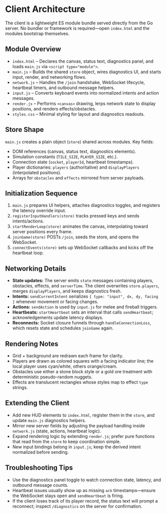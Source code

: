 # Client Architecture

The client is a lightweight ES module bundle served directly from the Go server. No bundler or framework is required—open `index.html` and the modules bootstrap themselves.

## Module Overview
- `index.html` – Declares the canvas, status text, diagnostics panel, and loads `main.js` via `<script type="module">`.
- `main.js` – Builds the shared `store` object, wires diagnostics UI, and starts input, render, and networking flows.
- `network.js` – Handles the `/join` handshake, WebSocket lifecycle, heartbeat timers, and outbound message helpers.
- `input.js` – Converts keyboard events into normalized intents and action messages.
- `render.js` – Performs `<canvas>` drawing, lerps network state to display positions, and renders effects/obstacles.
- `styles.css` – Minimal styling for layout and diagnostics readouts.

## Store Shape
`main.js` creates a plain object (`store`) shared across modules. Key fields:
- DOM references (canvas, status text, diagnostics elements).
- Simulation constants (`TILE_SIZE`, `PLAYER_SIZE`, etc.).
- Connection state (`socket`, `playerId`, heartbeat timestamps).
- Player dictionaries: `players` (authoritative) and `displayPlayers` (interpolated positions).
- Arrays for `obstacles` and `effects` mirrored from server payloads.

## Initialization Sequence
1. `main.js` prepares UI helpers, attaches diagnostics toggles, and registers the latency override input.
2. `registerInputHandlers(store)` tracks pressed keys and sends intents/actions.
3. `startRenderLoop(store)` animates the canvas, interpolating toward server positions every frame.
4. `joinGame(store)` POSTs `/join`, seeds the store, and opens the WebSocket.
5. `connectEvents(store)` sets up WebSocket callbacks and kicks off the heartbeat loop.

## Networking Details
- **State updates:** The server emits `state` messages containing players, obstacles, effects, and `serverTime`. The client overwrites `store.players`, merges `displayPlayers`, and keeps diagnostics fresh.
- **Intents:** `sendCurrentIntent` serializes `{ type: "input", dx, dy, facing }` whenever movement or facing changes.
- **Actions:** `sendAction` is used by `input.js` for melee and fireball triggers.
- **Heartbeats:** `startHeartbeat` sets an interval that calls `sendHeartbeat`; acknowledgements update latency displays.
- **Reconnects:** Socket closure funnels through `handleConnectionLoss`, which resets state and schedules `joinGame` again.

## Rendering Notes
- Grid + background are redrawn each frame for clarity.
- Players are drawn as colored squares with a facing indicator line; the local player uses cyan/white, others orange/cream.
- Obstacles use either a stone block style or a gold ore treatment with deterministic pseudo-random nuggets.
- Effects are translucent rectangles whose styles map to effect `type` strings.

## Extending the Client
- Add new HUD elements to `index.html`, register them in the `store`, and update `main.js` diagnostics helpers.
- Mirror new server fields by adjusting the payload handling inside `network.js` (state, actions, heartbeat logic).
- Expand rendering logic by extending `render.js`; prefer pure functions that read from the `store` to keep coordination simple.
- New input bindings belong in `input.js`; keep the derived intent normalized before sending.

## Troubleshooting Tips
- Use the diagnostics panel toggle to watch connection state, latency, and outbound message counts.
- Heartbeat issues usually show up as missing `ack` timestamps—ensure the WebSocket stays open and `sendHeartbeat` is firing.
- If the client loses track of its player record, the status text will prompt a reconnect; inspect `/diagnostics` on the server for confirmation.
